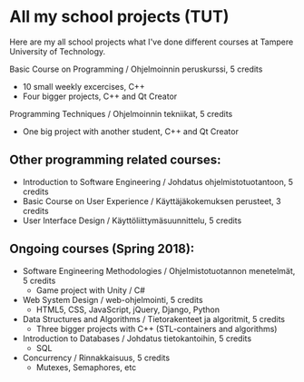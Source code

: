 # All my school projects (TUT)

Here are my all school projects what I've done different courses at Tampere University of Technology.

Basic Course on Programming / Ohjelmoinnin peruskurssi, 5 credits
- 10 small weekly excercises, C++
- Four bigger projects, C++ and Qt Creator

Programming Techniques / Ohjelmoinnin tekniikat, 5 credits
- One big project with another student, C++ and Qt Creator


## Other programming related courses:
- Introduction to Software Engineering / Johdatus ohjelmistotuotantoon, 5 credits
- Basic Course on User Experience / Käyttäjäkokemuksen perusteet, 3 credits
- User Interface Design / Käyttöliittymäsuunnittelu, 5 credits


## Ongoing courses (Spring 2018):
- Software Engineering Methodologies / Ohjelmistotuotannon menetelmät, 5 credits
  - Game project with Unity / C#
- Web System Design / web-ohjelmointi, 5 credits
  - HTML5, CSS, JavaScript, jQuery, Django, Python
- Data Structures and Algorithms / Tietorakenteet ja algoritmit, 5 credits
  - Three bigger projects with C++ (STL-containers and algorithms)
- Introduction to Databases / Johdatus tietokantoihin, 5 credits
  - SQL
- Concurrency / Rinnakkaisuus, 5 credits
  - Mutexes, Semaphores, etc

